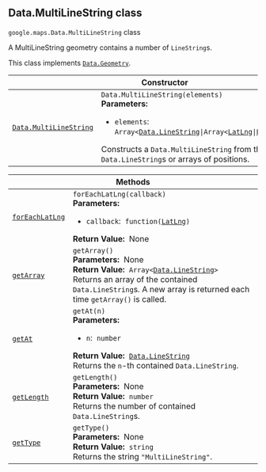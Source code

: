 
<devsite-heading text=" Data.MultiLineString class" for="Data.MultiLineString" level="h2" link="" toc="" back-to-top=""><h2 id="Data.MultiLineString" is-upgraded="">Data.MultiLineString class</h2></devsite-heading>
<p>
<code translate="no" dir="ltr"><span itemprop="path">google.maps</span>.<span itemprop="name">Data.MultiLineString</span></code>
class
</p>
<p>A MultiLineString geometry contains a number of <code translate="no" dir="ltr">LineString</code>s.</p>
<p>This class implements
<code translate="no" dir="ltr"><a href="Data.Geometry.md">Data.Geometry</a></code>.
</p>
<div class="devsite-table-wrapper"><table class="constructors responsive" summary="class Data.MultiLineString - Constructor">
<thead>
<tr><th colspan="2" id="Data.MultiLineString.constructor">Constructor</th>
</tr></thead>
<tbody>
<tr>
<td><code translate="no" dir="ltr"><a class="secret-link" href="#Data.MultiLineString.constructor"><span>Data.MultiLineString</span></a></code></td>
<td><div><code translate="no" dir="ltr">Data.MultiLineString(elements)</code></div>
<div class="desc"><strong>Parameters:</strong>&nbsp; <ul>
<li><code translate="no" dir="ltr">elements</code>:&nbsp; <code translate="no" dir="ltr">Array&lt;<a href="Data.LineString.md">Data.LineString</a>|Array&lt;<a href="LatLng.md">LatLng</a>|<a href="LatLngLiteral.md">LatLngLiteral</a>&gt;&gt;</code></li>
</ul></div>
<div class="desc">Constructs a <code translate="no" dir="ltr">Data.MultiLineString</code> from the given <code translate="no" dir="ltr">Data.LineString</code>s or arrays of positions.</div></td>
</tr>
</tbody>
</table></div>
<div class="devsite-table-wrapper"><table class="methods responsive" summary="class Data.MultiLineString - Methods">
<thead>
<tr><th colspan="2">Methods</th>
</tr></thead>
<tbody>
<tr id="Data.MultiLineString.forEachLatLng">
<td itemprop="property"><code translate="no" dir="ltr"><a class="secret-link" href="#Data.MultiLineString.forEachLatLng"><span>forEachLatLng</span></a></code></td>
<td><div><code translate="no" dir="ltr">forEachLatLng(callback)</code></div>
<div class="desc"><strong>Parameters:</strong>&nbsp; <ul>
<li><code translate="no" dir="ltr">callback</code>:&nbsp; <code translate="no" dir="ltr">function(<a href="LatLng.md">LatLng</a>)</code></li>
</ul></div>
<div class="desc"><strong>Return Value:</strong>&nbsp; None</div>
<div class="desc"></div></td>
</tr>
<tr id="Data.MultiLineString.getArray">
<td itemprop="property"><code translate="no" dir="ltr"><a class="secret-link" href="#Data.MultiLineString.getArray"><span>getArray</span></a></code></td>
<td><div><code translate="no" dir="ltr">getArray()</code></div>
<div class="desc"><strong>Parameters:</strong>&nbsp; None</div>
<div class="desc"><strong>Return Value:</strong>&nbsp; <code translate="no" dir="ltr">Array&lt;<a href="Data.LineString.md">Data.LineString</a>&gt;</code></div>
<div class="desc">Returns an array of the contained <code translate="no" dir="ltr">Data.LineString</code>s. A new array is returned each time <code translate="no" dir="ltr">getArray()</code> is called.</div></td>
</tr>
<tr id="Data.MultiLineString.getAt">
<td itemprop="property"><code translate="no" dir="ltr"><a class="secret-link" href="#Data.MultiLineString.getAt"><span>getAt</span></a></code></td>
<td><div><code translate="no" dir="ltr">getAt(n)</code></div>
<div class="desc"><strong>Parameters:</strong>&nbsp; <ul>
<li><code translate="no" dir="ltr">n</code>:&nbsp; <code translate="no" dir="ltr">number</code></li>
</ul></div>
<div class="desc"><strong>Return Value:</strong>&nbsp; <code translate="no" dir="ltr"><a href="Data.LineString.md">Data.LineString</a></code></div>
<div class="desc">Returns the <code translate="no" dir="ltr">n</code>-th contained <code translate="no" dir="ltr">Data.LineString</code>.</div></td>
</tr>
<tr id="Data.MultiLineString.getLength">
<td itemprop="property"><code translate="no" dir="ltr"><a class="secret-link" href="#Data.MultiLineString.getLength"><span>getLength</span></a></code></td>
<td><div><code translate="no" dir="ltr">getLength()</code></div>
<div class="desc"><strong>Parameters:</strong>&nbsp; None</div>
<div class="desc"><strong>Return Value:</strong>&nbsp; <code translate="no" dir="ltr">number</code></div>
<div class="desc">Returns the number of contained <code translate="no" dir="ltr">Data.LineString</code>s.</div></td>
</tr>
<tr id="Data.MultiLineString.getType">
<td itemprop="property"><code translate="no" dir="ltr"><a class="secret-link" href="#Data.MultiLineString.getType"><span>getType</span></a></code></td>
<td><div><code translate="no" dir="ltr">getType()</code></div>
<div class="desc"><strong>Parameters:</strong>&nbsp; None</div>
<div class="desc"><strong>Return Value:</strong>&nbsp; <code translate="no" dir="ltr">string</code></div>
<div class="desc">Returns the string <code translate="no" dir="ltr">"MultiLineString"</code>.</div></td>
</tr>
</tbody>
</table></div>
<script src="replace_links.js"></script>
